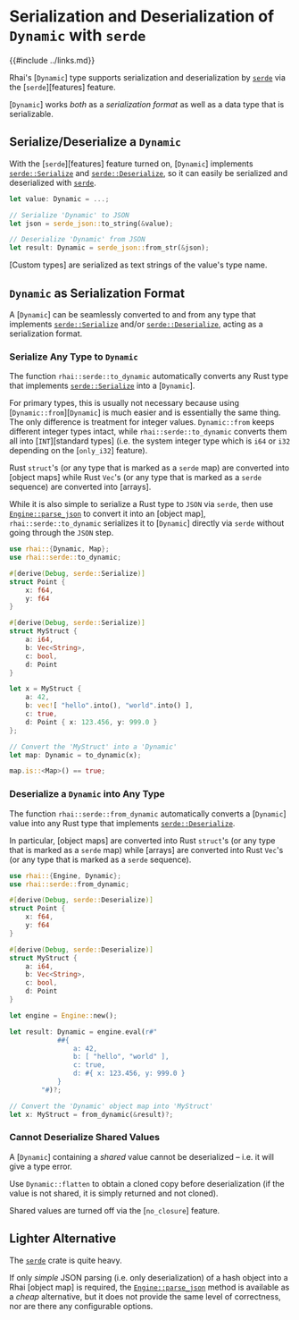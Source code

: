 Serialization and Deserialization of `Dynamic` with `serde`
=========================================================

{{#include ../links.md}}

Rhai's [`Dynamic`] type supports serialization and deserialization by
[`serde`](https://crates.io/crates/serde) via the [`serde`][features] feature.

[`Dynamic`] works _both_ as a _serialization format_ as well as a data type that is serializable.


Serialize/Deserialize a `Dynamic`
--------------------------------

With the [`serde`][features] feature turned on, [`Dynamic`] implements
[`serde::Serialize`](https://docs.serde.rs/serde/trait.Serialize.html) and
[`serde::Deserialize`](https://docs.serde.rs/serde/trait.Deserialize.html), so it can easily
be serialized and deserialized with [`serde`](https://crates.io/crates/serde).

```rust , no_run
let value: Dynamic = ...;

// Serialize 'Dynamic' to JSON
let json = serde_json::to_string(&value);

// Deserialize 'Dynamic' from JSON
let result: Dynamic = serde_json::from_str(&json);
```

[Custom types] are serialized as text strings of the value's type name.


`Dynamic` as Serialization Format
--------------------------------

A [`Dynamic`] can be seamlessly converted to and from any type that implements
[`serde::Serialize`](https://docs.serde.rs/serde/trait.Serialize.html) and/or
[`serde::Deserialize`](https://docs.serde.rs/serde/trait.Deserialize.html), acting as a
serialization format.

### Serialize Any Type to `Dynamic`

The function `rhai::serde::to_dynamic` automatically converts any Rust type that implements
[`serde::Serialize`](https://docs.serde.rs/serde/trait.Serialize.html) into a [`Dynamic`].

For primary types, this is usually not necessary because using [`Dynamic::from`][`Dynamic`] is much
easier and is essentially the same thing.  The only difference is treatment for integer values.
`Dynamic::from` keeps different integer types intact, while `rhai::serde::to_dynamic` converts them
all into [`INT`][standard types] (i.e. the system integer type which is `i64` or `i32` depending on
the [`only_i32`] feature).

Rust `struct`'s (or any type that is marked as a `serde` map) are converted into [object maps] while
Rust `Vec`'s (or any type that is marked as a `serde` sequence) are converted into [arrays].

While it is also simple to serialize a Rust type to `JSON` via `serde`,
then use [`Engine::parse_json`]({{rootUrl}}/language/json.md) to convert it into an [object map],
`rhai::serde::to_dynamic` serializes it to [`Dynamic`] directly via `serde` without going through the `JSON` step.

```rust , no_run
use rhai::{Dynamic, Map};
use rhai::serde::to_dynamic;

#[derive(Debug, serde::Serialize)]
struct Point {
    x: f64,
    y: f64
}

#[derive(Debug, serde::Serialize)]
struct MyStruct {
    a: i64,
    b: Vec<String>,
    c: bool,
    d: Point
}

let x = MyStruct {
    a: 42,
    b: vec![ "hello".into(), "world".into() ],
    c: true,
    d: Point { x: 123.456, y: 999.0 }
};

// Convert the 'MyStruct' into a 'Dynamic'
let map: Dynamic = to_dynamic(x);

map.is::<Map>() == true;
```


### Deserialize a `Dynamic` into Any Type

The function `rhai::serde::from_dynamic` automatically converts a [`Dynamic`] value into any Rust type
that implements [`serde::Deserialize`](https://docs.serde.rs/serde/trait.Deserialize.html).

In particular, [object maps] are converted into Rust `struct`'s (or any type that is marked as
a `serde` map) while [arrays] are converted into Rust `Vec`'s (or any type that is marked
as a `serde` sequence).

```rust , no_run
use rhai::{Engine, Dynamic};
use rhai::serde::from_dynamic;

#[derive(Debug, serde::Deserialize)]
struct Point {
    x: f64,
    y: f64
}

#[derive(Debug, serde::Deserialize)]
struct MyStruct {
    a: i64,
    b: Vec<String>,
    c: bool,
    d: Point
}

let engine = Engine::new();

let result: Dynamic = engine.eval(r#"
            ##{
                a: 42,
                b: [ "hello", "world" ],
                c: true,
                d: #{ x: 123.456, y: 999.0 }
            }
        "#)?;

// Convert the 'Dynamic' object map into 'MyStruct'
let x: MyStruct = from_dynamic(&result)?;
```

### Cannot Deserialize Shared Values

A [`Dynamic`] containing a _shared_ value cannot be deserialized &ndash; i.e. it will give a type error.

Use `Dynamic::flatten` to obtain a cloned copy before deserialization
(if the value is not shared, it is simply returned and not cloned).

Shared values are turned off via the [`no_closure`] feature.


Lighter Alternative
-------------------

The [`serde`](https://crates.io/crates/serde) crate is quite heavy.

If only _simple_ JSON parsing (i.e. only deserialization) of a hash object into a Rhai [object map] is required,
the [`Engine::parse_json`]({{rootUrl}}/language/json.md}}) method is available as a _cheap_ alternative,
but it does not provide the same level of correctness, nor are there any configurable options.


